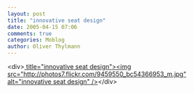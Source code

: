 ```yaml
---
layout: post
title: "innovative seat design"
date: 2005-04-15 07:06
comments: true
categories: Moblog
author: Oliver Thylmann
---
```



&lt;div&gt;[ title=&quot;innovative seat design&quot;&gt;&lt;img src=&quot;http://photos7.flickr.com/9459550_bc54366953_m.jpg&quot; alt=&quot;innovative seat design&quot; /&gt;](http://www.flickr.com/photos/oliver/9459550/)&lt;/div&gt;


